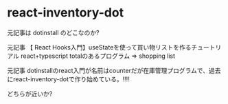 # react-inventory-dot

元記事は dotinstall のどこなのか?

元記事 【 React Hooks入門】useStateを使って買い物リストを作るチュートリアル
react+typescript
totalのあるプログラム => shopping list

元記事 dotinstallのreact入門が名前はcounterだが在庫管理プログラムで、過去にreact-inventory-dotで作り始めている。!!!!

どちらが近いか?
